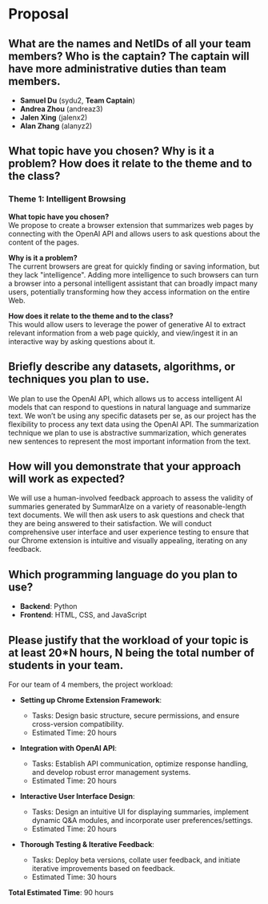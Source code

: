 # Proposal

## What are the names and NetIDs of all your team members? Who is the captain? The captain will have more administrative duties than team members.

- **Samuel Du** (sydu2, **Team Captain**)
- **Andrea Zhou** (andreaz3)
- **Jalen Xing** (jalenx2)
- **Alan Zhang** (alanyz2)

## What topic have you chosen? Why is it a problem? How does it relate to the theme and to the class?

### Theme 1: Intelligent Browsing

**What topic have you chosen?**  
We propose to create a browser extension that summarizes web pages by connecting with the OpenAI API and allows users to ask questions about the content of the pages.

**Why is it a problem?**  
The current browsers are great for quickly finding or saving information, but they lack "intelligence". Adding more intelligence to such browsers can turn a browser into a personal intelligent assistant that can broadly impact many users, potentially transforming how they access information on the entire Web.

**How does it relate to the theme and to the class?**  
This would allow users to leverage the power of generative AI to extract relevant information from a web page quickly, and view/ingest it in an interactive way by asking questions about it.

## Briefly describe any datasets, algorithms, or techniques you plan to use.

We plan to use the OpenAI API, which allows us to access intelligent AI models that can respond to questions in natural language and summarize text. We won’t be using any specific datasets per se, as our project has the flexibility to process any text data using the OpenAI API. The summarization technique we plan to use is abstractive summarization, which generates new sentences to represent the most important information from the text.

## How will you demonstrate that your approach will work as expected?

We will use a human-involved feedback approach to assess the validity of summaries generated by SummarAIze on a variety of reasonable-length text documents. We will then ask users to ask questions and check that they are being answered to their satisfaction. We will conduct comprehensive user interface and user experience testing to ensure that our Chrome extension is intuitive and visually appealing, iterating on any feedback.

## Which programming language do you plan to use?

- **Backend**: Python
- **Frontend**: HTML, CSS, and JavaScript

## Please justify that the workload of your topic is at least 20*N hours, N being the total number of students in your team.

For our team of 4 members, the project workload:

- **Setting up Chrome Extension Framework**:
  - Tasks: Design basic structure, secure permissions, and ensure cross-version compatibility.
  - Estimated Time: 20 hours

- **Integration with OpenAI API**:
  - Tasks: Establish API communication, optimize response handling, and develop robust error management systems.
  - Estimated Time: 20 hours

- **Interactive User Interface Design**:
  - Tasks: Design an intuitive UI for displaying summaries, implement dynamic Q&A modules, and incorporate user preferences/settings.
  - Estimated Time: 20 hours

- **Thorough Testing & Iterative Feedback**:
  - Tasks: Deploy beta versions, collate user feedback, and initiate iterative improvements based on feedback.
  - Estimated Time: 30 hours

**Total Estimated Time**: 90 hours

